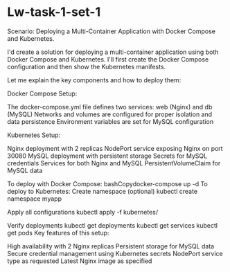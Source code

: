 # Lw-task-1-set-1

Scenario: Deploying a Multi-Container Application
 with Docker Compose and Kubernetes.

 I'd create a solution for deploying a multi-container application using both Docker Compose and Kubernetes. 
 I'll first create the Docker Compose configuration and then show the Kubernetes manifests.

Let me explain the key components and how to deploy them:

Docker Compose Setup:


The docker-compose.yml file defines two services: web (Nginx) and db (MySQL)
Networks and volumes are configured for proper isolation and data persistence
Environment variables are set for MySQL configuration


Kubernetes Setup:


Nginx deployment with 2 replicas
NodePort service exposing Nginx on port 30080
MySQL deployment with persistent storage
Secrets for MySQL credentials
Services for both Nginx and MySQL
PersistentVolumeClaim for MySQL data

To deploy with Docker Compose:
bashCopydocker-compose up -d
To deploy to Kubernetes:
Create namespace (optional)
kubectl create namespace myapp

Apply all configurations
kubectl apply -f kubernetes/

Verify deployments
kubectl get deployments
kubectl get services
kubectl get pods
Key features of this setup:

High availability with 2 Nginx replicas
Persistent storage for MySQL data
Secure credential management using Kubernetes secrets
NodePort service type as requested
Latest Nginx image as specified



